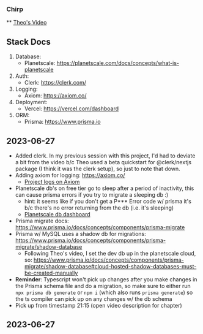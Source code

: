 ### Chirp
**
[Theo's Video](https://www.youtube.com/watch?v=YkOSUVzOAA4)

## Stack Docs
1.  Database:
    -   Planetscale: https://planetscale.com/docs/concepts/what-is-planetscale
2.  Auth:
    -   Clerk:  https://clerk.com/
3.  Logging:
    -   Axiom:  https://axiom.co/
4.  Deployment:
    -   Vercel:  https://vercel.com/dashboard
5.  ORM:
    -   Prisma:  https://www.prisma.io

## 2023-06-27
-  Added clerk.  In my previous session with this project, I'd had to deviate a bit from the video b/c Theo used a beta quickstart for @clerk/nextjs package (I think it was the clerk setup), so just to note that down.
-  Adding axiom for logging:  https://axiom.co/
    -   [Project logs on Axiom](https://app.axiom.co/chirp-8ln3/settings/datasets)
-   Planetscale db's on free tier go to sleep after a period of inactivity, this can cause prisma errors if you try to migrate a sleeping db :)
    -   hint: it seems like if you don't get a P*** Error code w/ prisma it's b/c there's no error returning from the db (i.e. it's sleeping)
    -   [Planetscale db dashboard](https://app.planetscale.com/vandaleyindustriesllc/chirpdb)
-   Prisma migrate docs:  https://www.prisma.io/docs/concepts/components/prisma-migrate
-   Prisma w/ MySQL uses a shadow db for migrations: https://www.prisma.io/docs/concepts/components/prisma-migrate/shadow-database
    - Following Theo's video, I set the dev db up in the planetscale cloud, so:  https://www.prisma.io/docs/concepts/components/prisma-migrate/shadow-database#cloud-hosted-shadow-databases-must-be-created-manually
-   **Reminder**: Typescript won't pick up changes after you make changes in the Prisma schema file and do a migration, so make sure to either run `npx prisma db generate` or `npm i` (which also runs `prisma generate`) so the ts compiler can pick up on any changes w/ the db schema
-   Pick up from timestamp 21:15 (open video description for chapter)

## 2023-06-27
